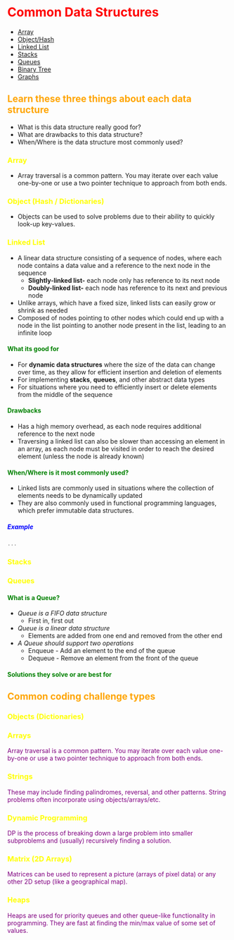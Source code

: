 <style>
r { color: Red }
o { color: Orange }
y { color: Yellow }
g { color: Green }
b { color: Blue }
p { color: Purple }
</style>

# <r>Common Data Structures</r>

* [Array](#array)
* [Object/Hash](#object)
* [Linked List](#linked-list)
* [Stacks](#stacks)
* [Queues](#queues)
* [Binary Tree](#binary-tree)
* [Graphs](#graphs)

## <o>Learn these three things about each data structure</o>

* What is this data structure really good for?
* What are drawbacks to this data structure?
* When/Where is the data structure most commonly used?

### <y>Array</y>

* Array traversal is a common pattern. You may iterate over each value one-by-one or use a two pointer technique to approach from both ends.

### <y>Object (Hash / Dictionaries)</y>

* Objects can be used to solve problems due to their ability to quickly look-up key-values.
### <y>Linked List</y>

* A linear data structure consisting of a sequence of nodes, where each node contains a data value and a reference to the next node in the sequence
  * **Slightly-linked list-** each node only has reference to its next node
  * **Doubly-linked list-** each node has reference to its next and previous node
* Unlike arrays, which have a fixed size, linked lists can easily grow or shrink as needed 
* Composed of nodes pointing to other nodes which could end up with a node in the list pointing to another node present in the list, leading to an infinite loop

#### <g>What its good for</g>

* For **dynamic data structures** where the size of the data can change over time, as they allow for efficient insertion and deletion of elements
* For implementing **stacks**, **queues**, and other abstract data types
* For situations where you need to efficiently insert or delete elements from the middle of the sequence

#### <g>Drawbacks</g>

* Has a high memory overhead, as each node requires additional reference to the next node
* Traversing a linked list can also be slower than accessing an element in an array, as each node must be visited in order to reach the desired element (unless the node is already known)

#### <g>When/Where is it most commonly used?</g>

* Linked lists are commonly used in situations where the collection of elements needs to be dynamically updated
* They are also commonly used in functional programming languages, which prefer immutable data structures.

##### <b>Example</b>

```javascript
...
```

### <y>Stacks</y>

### <y>Queues</y>

#### <g>What is a Queue?</g>

* *Queue is a FIFO data structure*
  * First in, first out
* *Queue is a linear data structure*
  * Elements are added from one end and removed from the other end
* *A Queue should support two operations*
  * Enqueue - Add an element to the end of the queue
  * Dequeue - Remove an element from the front of the queue


#### <g>Solutions they solve or are best for</g>

## <o>Common coding challenge types</O>

### <y>Objects (Dictionaries)</y>


### <y>Arrays</y>
Array traversal is a common pattern. You may iterate over each value one-by-one or use a two pointer technique to approach from both ends.

### <y>Strings</y>
These may include finding palindromes, reversal, and other patterns. String problems often incorporate using objects/arrays/etc.

### <y>Dynamic Programming</y>
DP is the process of breaking down a large problem into smaller subproblems and (usually) recursively finding a solution.

### <y>Matrix (2D Arrays)</y>
Matrices can be used to represent a picture (arrays of pixel data) or any other 2D setup (like a geographical map).

### <y>Heaps</y>
Heaps are used for priority queues and other queue-like functionality in programming. They are fast at finding the min/max value of some set of values.





